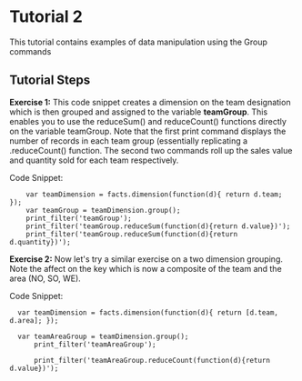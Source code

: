 Tutorial 2
==========================

This tutorial contains examples of data manipulation using the Group commands

Tutorial Steps
------------

**Exercise 1:** This code snippet creates a dimension on the team designation which is then grouped and assigned to the variable **teamGroup**.  This enables you to use the reduceSum() and reduceCount() functions directly on the variable teamGroup.  Note that the first print command displays the number of records in each team group (essentially replicating a .reduceCount() function.  The second two commands roll up the sales value and quantity sold for each team respectively.

  Code Snippet:

        var teamDimension = facts.dimension(function(d){ return d.team; });   
        var teamGroup = teamDimension.group();
        print_filter('teamGroup');      
        print_filter('teamGroup.reduceSum(function(d){return d.value})');
        print_filter('teamGroup.reduceSum(function(d){return d.quantity})');   

**Exercise 2:** Now let's try a similar exercise on a two dimension grouping.  Note the affect on the key which is now a composite of the team and the area (NO, SO, WE).

  Code Snippet:

      var teamDimension = facts.dimension(function(d){ return [d.team, d.area]; });  

      var teamAreaGroup = teamDimension.group();
          print_filter('teamAreaGroup');

          print_filter('teamAreaGroup.reduceCount(function(d){return d.value})');
      
